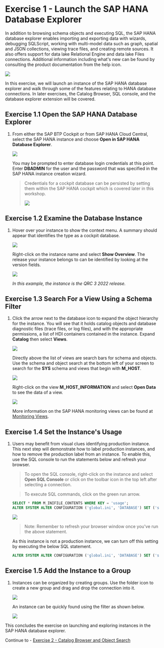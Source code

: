 # Exercise 1 - Launch the SAP HANA Database Explorer

In addition to browsing schema objects and executing SQL, the SAP HANA database explorer enables importing and exporting data with wizards, debugging SQLScript, working with multi-model data such as graph, spatial and JSON collections,  viewing trace files, and creating remote sources.  It also offers support for data lake Relational Engine and data lake Files connections.  Additional information including what's new can be found by consulting the product documentation from the help icon.

![](images/Help.png)

In this exercise, we will launch an instance of the SAP HANA database explorer and walk through some of the features relating to HANA database connections.  In later exercises, the Catalog Browser, SQL console, and the database explorer extension will be covered. 

## Exercise 1.1 Open the SAP HANA Database Explorer

1. From either the SAP BTP Cockpit or from SAP HANA Cloud Central, select the SAP HANA instance and choose **Open in SAP HANA Database Explorer**.

    ![](images/OpenSQLConsole.png)

    You may be prompted to enter database login credentials at this point. Enter **DBADMIN** for the user and the password that was specified in the SAP HANA instance creation wizard.

    >Credentials for a cockpit database can be persisted by setting them within the SAP HANA cockpit which is covered later in this workshop.  
    >
    >![](images/Authentication.png)
    
## Exercise 1.2 Examine the Database Instance

1. Hover over your instance to show the context menu. A summary should appear that identifies the type as a cockpit database.

    ![](images/DBSummary.png)

     Right-click on the instance name and select **Show Overview**. The release your instance belongs to can be identified by looking at the version fields.

    ![](images/ShowOverview.png)

    *In this example, the instance is the QRC 3 2022 release.*

## Exercise 1.3 Search For a View Using a Schema Filter

1. Click the arrow next to the database icon to expand the object hierarchy for the instance. You will see that it holds catalog objects and database diagnostic files (trace files, or log files), and with the appropriate permissions, a list of HDI containers contained in the instance.  Expand **Catalog** then select **Views**.

    ![](images/Catalog.png)

      Directly above the list of views are search bars for schema and objects. Use the schema and object search  at the bottom left of your screen to search for the **SYS** schema and views that begin with **M_HOST**. 
    
    ![](images/SchemaMenu.png)
    
    Right-click on the view **M_HOST_INFORMATION** and select **Open Data** to see the data of a view.  
    
    ![](images/HostView.png)

    More information on the SAP HANA monitoring views can be found at [Monitoring Views](https://help.sap.com/viewer/c1d3f60099654ecfb3fe36ac93c121bb/2021_3_QRC/en-US/d3c10d23e8334a35afa8d9bdbc102366.html). 

## Exercise 1.4 Set the Instance's Usage

1. Users may benefit from visual clues identifying  production instance. This next step will demonstrate how to label production instances, and how to remove the production label from an instance. To enable this, use the SQL console to run the statements below and refresh your browser.
   
    >To open the SQL console, right-click on the instance and select **Open SQL Console** or click on the toolbar icon in the top left after selecting a connection.  

    >To execute SQL commands, click on the green run arrow.

    ```SQL
    SELECT * FROM M_INIFILE_CONTENTS WHERE KEY = 'usage';
    ALTER SYSTEM ALTER CONFIGURATION ('global.ini', 'DATABASE') SET ('system_information', 'usage') = 'production' WITH RECONFIGURE;
    ```

    ![](images/ProductionLabel.png)

    >Note: Remember to refresh your browser window once you've run the above statement.

    As this instance is not a production instance, we can turn off this setting by executing the below SQL statement.

    ```SQL
    ALTER SYSTEM ALTER CONFIGURATION ('global.ini', 'DATABASE') SET ('system_information', 'usage') = 'custom' WITH RECONFIGURE;
    ```

## Exercise 1.5 Add the Instance to a Group

1. Instances can be organized by creating groups. Use the folder icon  to create a new group and drag and drop the connection into it.

    ![](images/Groups.png)

    An instance can be quickly found using the filter as shown below.
    
    ![](images/Filter.png)

This concludes the exercise on launching and exploring instances in the SAP HANA database explorer.

Continue to - [Exercise 2 - Catalog Browser and Object Search](../ex2/README.md)
